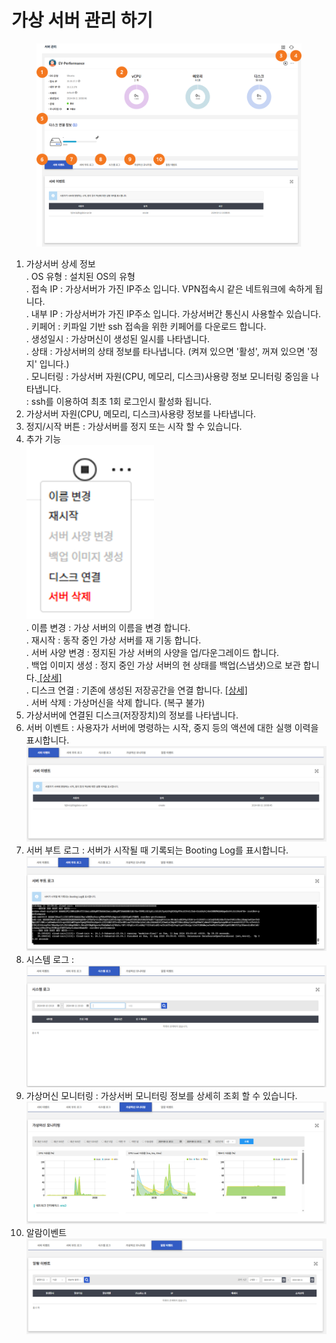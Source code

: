 # 가상 서버 관리 하기

<figure><img src="../.gitbook/assets/image (2) (1).png" alt=""><figcaption></figcaption></figure>

1. 가상서버 상세 정보\
   . OS 유형 : 설치된 OS의 유형\
   . 접속 IP : 가상서버가 가진 IP주소 입니다. VPN접속시 같은 네트워크에 속하게 됩니다. \
   . 내부 IP : 가상서버가 가진 IP주소 입니다. 가상서버간 통신시 사용할수 있습니다. \
   . 키페어 : 키파일 기반 ssh 접속을 위한 키페어를 다운로드 합니다.\
   . 생성일시 : 가상머신이 생성된 일시를 나타냅니다. \
   . 상태 : 가상서버의 상태 정보를 타나냅니다. (켜져 있으면 '활성', 꺼져 있으면 '정지' 입니다.)\
   . 모니터링 : 가상서버 자원(CPU, 메모리, 디스크)사용량 정보 모니터링 중임을 나타냅니다. \
   &#x20; : ssh를 이용하여 최초 1회 로그인시 활성화 됩니다.
2. 가상서버 자원(CPU, 메모리, 디스크)사용량 정보를 나타냅니다.&#x20;
3. 정지/시작 버튼 : 가상서버를 정지 또는 시작 할 수 있습니다.
4. 추가 기능 \
   ![](<../.gitbook/assets/image (3) (1).png>)\
   . 이름 변경 : 가상 서버의 이름을 변경 합니다.\
   . 재시작 : 동작 중인 가상 서버를 재 기동 합니다.\
   . 서버 사양 변경 : 정지된 가상 서버의 사양을 업/다운그레이드 합니다.\
   . 백업 이미지 생성 : 정지 중인 가상 서버의 현 상태를 백업(스냅샷)으로 보관 합니다.[ \[상세\]](cloud-server-new/undefined-1.md)\
   . 디스크 연결 : 기존에 생성된 저장공간을 연결 합니다. [\[상세\]](cloud-server-new/undefined.md)\
   . 서버 삭제 : 가상머신을 삭제 합니다. (복구 불가)
5. 가상서버에 연결된 디스크(저장장치)의 정보를 나타냅니다.&#x20;
6. 서버 이벤트 : 사용자가 서버에 명령하는 시작, 중지 등의 액션에 대한 실행 이력을 표시합니다.\
   ![](<../.gitbook/assets/image (50).png>)
7. 서버 부트 로그 : 서버가 시작될 때 기록되는 Booting Log를 표시합니다.\
   ![](<../.gitbook/assets/image (51).png>)
8. 시스템 로그 : \
   ![](<../.gitbook/assets/image (52).png>)
9. 가상머신 모니터링 : 가상서버 모니터링   정보를 상세히 조회 할 수 있습니다. \
   ![](<../.gitbook/assets/image (53).png>)
10. 알람이벤트 \
    ![](<../.gitbook/assets/image (54).png>)

